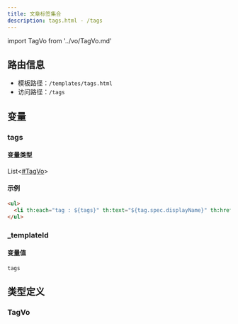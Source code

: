 ```yaml
---
title: 文章标签集合
description: tags.html - /tags
---
```


import TagVo from '../vo/TagVo.md'

## 路由信息

- 模板路径：`/templates/tags.html`
- 访问路径：`/tags`

## 变量

### tags

#### 变量类型

List<[#TagVo](#tagvo)>

#### 示例

```html title="/templates/tags.html"
<ul>
  <li th:each="tag : ${tags}" th:text="${tag.spec.displayName}" th:href="${tag.status.permalink}" />
</ul>
```

### _templateId

#### 变量值

`tags`

## 类型定义

### TagVo

<TagVo />
